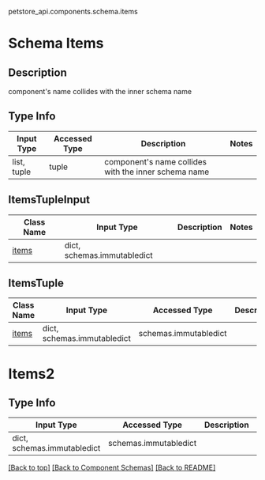 petstore_api.components.schema.items
# Schema Items

## Description
component&#x27;s name collides with the inner schema name

## Type Info
Input Type | Accessed Type | Description | Notes
------------ | ------------- | ------------- | -------------
list, tuple | tuple | component&#x27;s name collides with the inner schema name |

## ItemsTupleInput
Class Name | Input Type | Description | Notes
------------- | ------------- | ------------- | -------------
[items](#items2) | dict, schemas.immutabledict |  |

## ItemsTuple
Class Name | Input Type | Accessed Type | Description | Notes
------------- | ------------- | ------------- | ------------- | -------------
[items](#items2) | dict, schemas.immutabledict | schemas.immutabledict |  |

# Items2

## Type Info
Input Type | Accessed Type | Description | Notes
------------ | ------------- | ------------- | -------------
dict, schemas.immutabledict | schemas.immutabledict |  |

[[Back to top]](#top) [[Back to Component Schemas]](../../../README.md#Component-Schemas) [[Back to README]](../../../README.md)
